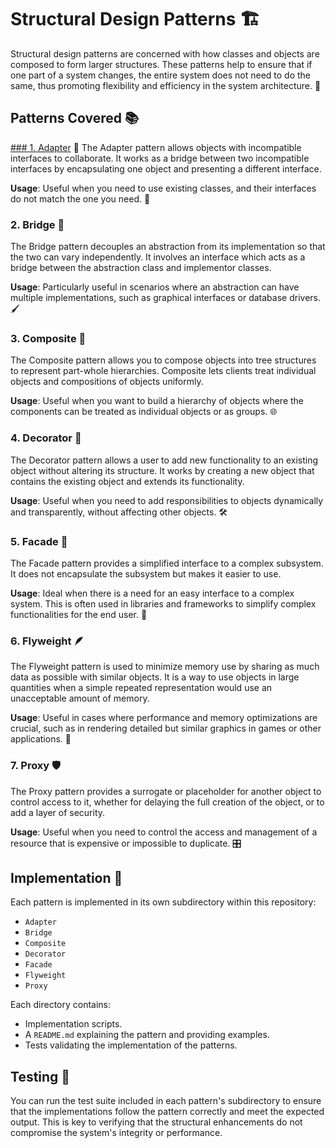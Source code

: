# Structural Design Patterns 🏗️

Structural design patterns are concerned with how classes and objects are composed to form larger structures. These patterns help to ensure that if one part of a system changes, the entire system does not need to do the same, thus promoting flexibility and efficiency in the system architecture. 🎯

## Patterns Covered 📚

[### 1. Adapter](./Adapter/) 🔄
The Adapter pattern allows objects with incompatible interfaces to collaborate. It works as a bridge between two incompatible interfaces by encapsulating one object and presenting a different interface.

**Usage**: Useful when you need to use existing classes, and their interfaces do not match the one you need. 🌉

### 2. Bridge 🌉
The Bridge pattern decouples an abstraction from its implementation so that the two can vary independently. It involves an interface which acts as a bridge between the abstraction class and implementor classes.

**Usage**: Particularly useful in scenarios where an abstraction can have multiple implementations, such as graphical interfaces or database drivers. 🖌️

### 3. Composite 🌳
The Composite pattern allows you to compose objects into tree structures to represent part-whole hierarchies. Composite lets clients treat individual objects and compositions of objects uniformly.

**Usage**: Useful when you want to build a hierarchy of objects where the components can be treated as individual objects or as groups. 🌐

### 4. Decorator 🎨
The Decorator pattern allows a user to add new functionality to an existing object without altering its structure. It works by creating a new object that contains the existing object and extends its functionality.

**Usage**: Useful when you need to add responsibilities to objects dynamically and transparently, without affecting other objects. 🛠️

### 5. Facade 🏢
The Facade pattern provides a simplified interface to a complex subsystem. It does not encapsulate the subsystem but makes it easier to use.

**Usage**: Ideal when there is a need for an easy interface to a complex system. This is often used in libraries and frameworks to simplify complex functionalities for the end user. 📐

### 6. Flyweight 🪶
The Flyweight pattern is used to minimize memory use by sharing as much data as possible with similar objects. It is a way to use objects in large quantities when a simple repeated representation would use an unacceptable amount of memory.

**Usage**: Useful in cases where performance and memory optimizations are crucial, such as in rendering detailed but similar graphics in games or other applications. 🔁

### 7. Proxy 🛡️
The Proxy pattern provides a surrogate or placeholder for another object to control access to it, whether for delaying the full creation of the object, or to add a layer of security.

**Usage**: Useful when you need to control the access and management of a resource that is expensive or impossible to duplicate. 🎛️

## Implementation 🔧
Each pattern is implemented in its own subdirectory within this repository:
- `Adapter`
- `Bridge`
- `Composite`
- `Decorator`
- `Facade`
- `Flyweight`
- `Proxy`

Each directory contains:
- Implementation scripts.
- A `README.md` explaining the pattern and providing examples.
- Tests validating the implementation of the patterns.

## Testing 🧪

You can run the test suite included in each pattern's subdirectory to ensure that the implementations follow the pattern correctly and meet the expected output. This is key to verifying that the structural enhancements do not compromise the system's integrity or performance.